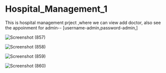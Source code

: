 # Hospital_Management_1
This is hospital management prject ,where we can view  add doctor, also see the appoinment  for admin-- [username-admin,password-admin,]

![Screenshot (857)](https://github.com/waquar-az/Hospital_Management_1/assets/106869966/474d7c69-21fc-4193-9c83-79ee23afa70e)


![Screenshot (858)](https://github.com/waquar-az/Hospital_Management_1/assets/106869966/a20d9d93-7330-4360-8881-2d194436dae4)


![Screenshot (859)](https://github.com/waquar-az/Hospital_Management_1/assets/106869966/dfe3a16c-fdbe-490b-a65e-0ad4068ac6b6)

![Screenshot (860)](https://github.com/waquar-az/Hospital_Management_1/assets/106869966/9511f59d-043a-4871-901c-586bfb74ba3e)

